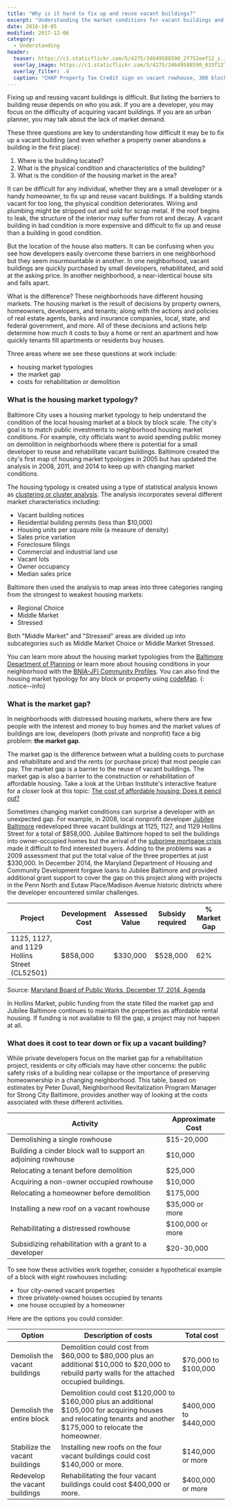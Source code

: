 ```yaml
---
title: "Why is it hard to fix up and reuse vacant buildings?"
excerpt: "Understanding the market conditions for vacant buildings and the relative costs of vacancy and demolition."
date: 2016-10-05
modified: 2017-12-06
category:
  - Understanding
header:
  teaser: https://c1.staticflickr.com/5/4275/34649588590_2f752eef12_z.jpg
  overlay_image: https://c1.staticflickr.com/5/4275/34649588590_033f127126_h.jpg
  overlay_filter: .4
  caption: "CHAP Property Tax Credit sign on vacant rowhouse, 300 block E. Lanvale Street, 2017 June 1. Photo by Eli Pousson, [Baltimore Heritage](https://www.flickr.com/photos/baltimoreheritage/34649588590/) ([CC 0](https://creativecommons.org/licenses/publicdomain/))."
---
```


Fixing up and reusing vacant buildings is difficult. But listing the barriers to building reuse depends on who you ask. If you are a developer, you may focus on the difficulty of acquiring vacant buildings. If you are an urban planner, you may talk about the lack of market demand.

These three questions are key to understanding how difficult it may be to fix up a vacant building (and even whether a property owner abandons a building in the first place):

1. Where is the building located?
2. What is the physical condition and characteristics of the building?
3. What is the condition of the housing market in the area?

It can be difficult for any individual, whether they are a small developer or a handy homeowner, to fix up and reuse vacant buildings. If a building stands vacant for too long, the physical condition deteriorates. Wiring and plumbing might be stripped out and sold for scrap metal. If the roof begins to leak, the structure of the interior may suffer from rot and decay. A vacant building in bad condition is more expensive and difficult to fix up and reuse than a building in good condition.

But the location of the house also matters. It can be confusing when you see how developers easily overcome these barriers in one neighborhood but they seem insurmountable in another. In one neighborhood, vacant buildings are quickly purchased by small developers, rehabilitated, and sold at the asking price. In another neighborhood, a near-identical house sits and falls apart.

What is the difference? These neighborhoods have different housing markets. The housing market is the result of decisions by property owners, homeowners, developers, and tenants; along with the actions and policies of real estate agents, banks and insurance companies, local, state, and federal government, and more. All of these decisions and actions help determine how much it costs to buy a home or rent an apartment and how quickly tenants fill apartments or residents buy houses.

Three areas where we see these questions at work include:

- housing market typologies
- the market gap
- costs for rehabilitation or demolition

### What is the housing market typology?

Baltimore City uses a housing market typology to help understand the condition of the local housing market at a block by block scale. The city's goal is to match public investments to neighborhood housing market conditions. For example, city officials want to avoid spending public money on demolition in neighborhoods where there is potential for a small developer to reuse and rehabilitate vacant buildings. Baltimore created the city's first map of housing market typologies in 2005 but has updated the analysis in 2008, 2011, and 2014 to keep up with changing market conditions.

The housing typology is created using a type of statistical analysis known as [clustering or cluster analysis](https://en.wikipedia.org/wiki/Cluster_analysis). The analysis incorporates several different market characteristics including:

- Vacant building notices
- Residential building permits (less than $10,000)
- Housing units per square mile (a measure of density)
- Sales price variation
- Foreclosure filings
- Commercial and industrial land use
- Vacant lots
- Owner occupancy
- Median sales price

Baltimore then used the analysis to map areas into three categories ranging from the strongest to weakest housing markets:

- Regional Choice
- Middle Market
- Stressed

Both "Middle Market" and "Stressed" areas are divided up into subcategories such as Middle Market Choice or Middle Market Stressed.

You can learn more about the housing market typologies from the [Baltimore Department of Planning](http://planning.baltimorecity.gov/planning-plans/typology) or learn more about housing conditions in your neighborhood with the [BNIA-JFI Community Profiles](http://bniajfi.org/vital_signs/cprofiles/). You can also find the housing market typology for any block or property using [codeMap](http://cels.baltimorehousing.org/codemap/codeMap.html).
{: .notice--info}

### What is the market gap?

In neighborhoods with distressed housing markets, where there are few people with the interest and money to buy homes and the market values of buildings are low, developers (both private and nonprofit) face a big problem: **the market gap**.

The market gap is the difference between what a building costs to purchase and rehabilitate and and the rents (or purchase price) that most people can pay. The market gap is a barrier to the reuse of vacant buildings. The market gap is also a barrier to the construction or rehabilitation of affordable housing. Take a look at the Urban Institute's interactive feature for a closer look at this topic: [The cost of affordable housing: Does it pencil out?](http://apps.urban.org/features/cost-of-affordable-housing/)

Sometimes changing market conditions can surprise a developer with an unexpected gap. For example, in 2008, local nonprofit developer [Jubilee Baltimore](http://www.jubileebaltimore.org/) redeveloped three vacant buildings at 1125, 1127, and 1129 Hollins Street for a total of $858,000. Jubilee Baltimore hoped to sell the buildings into owner-occupied homes but the arrival of the [subprime mortgage crisis](https://en.wikipedia.org/wiki/Subprime_mortgage_crisis) made it difficult to find interested buyers. Adding to the problems was a 2009 assessment that put the total value of the three properties at just $330,000. In December 2014, the Maryland Department of Housing and Community Development forgave loans to Jubilee Baltimore and provided additional grant support to cover the gap on this project along with projects in the Penn North and Eutaw Place/Madison Avenue historic districts where the developer encountered similar challenges.

| Project                                  | Development Cost | Assessed Value | Subsidy required | % Market Gap |
| ---------------------------------------- | ---------------- | -------------- | ---------------- | ------------ |
| 1125, 1127, and 1129 Hollins Street (CL52501) | $858,000         | $330,000       | $528,000         | 62%          |

Source: [Maryland Board of Public Works, December 17, 2014, Agenda](http://bpw.maryland.gov/MeetingDocs/2014-Dec-17-Agenda.pdf)

In Hollins Market, public funding from the state filled the market gap and Jubilee Baltimore continues to maintain the properties as affordable rental housing. If funding is not available to fill the gap, a project may not happen at all.

### What does it cost to tear down or fix up a vacant building?

While private developers focus on the market gap for a rehabilitation project, residents or city officials may have other concerns: the public safety risks of a building near collapse or the importance of preserving homeownership in a changing neighborhood. This table, based on estimates by Peter Duvall, Neighborhood Revitalization Program Manager for Strong City Baltimore, provides another way of looking at the costs associated with these different activities.

| **Activity**                             | **Approximate Cost** |
| ---------------------------------------- | -------------------- |
| Demolishing a single rowhouse            | $15-20,000           |
| Building a cinder block wall to support an adjoining rowhouse | $10,000              |
| Relocating a tenant before demolition    | $25,000              |
| Acquiring a non-owner occupied rowhouse  | $10,000              |
| Relocating a homeowner before demolition | $175,000             |
| Installing a new roof on a vacant rowhouse | $35,000 or more      |
| Rehabilitating a distressed rowhouse     | $100,000 or more     |
| Subsidizing rehabilitation with a grant to a developer | $20-30,000           |

To see how these activities work together, consider a hypothetical example of a block with eight rowhouses including:

- four city-owned vacant properties
- three privately-owned houses occupied by tenants
- one house occupied by a homeowner

Here are the options you could consider:

| Option                          | Description of costs                     | Total cost           |
| ------------------------------- | ---------------------------------------- | -------------------- |
| Demolish the vacant buildings   | Demolition could cost from $60,000 to $80,000 plus an additional $10,000 to $20,000 to rebuild party walls for the attached occupied buildings. | $70,000 to $100,000  |
| Demolish the entire block       | Demolition could cost $120,000 to $160,000 plus an additional $105,000 for acquiring houses and relocating tenants and another $175,000 to relocate the homeowner. | $400,000 to $440,000 |
| Stabilize the vacant buildings  | Installing new roofs on the four vacant buildings could cost $140,000 or more. | $140,000 or more     |
| Redevelop the vacant  buildings | Rehabilitating the four vacant buildings could cost $400,000 or more. | $400,000 or more     |
